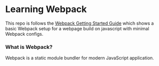 # Learning Webpack

This repo is follows the <a href="https://webpack.js.org/guides/getting-started/" target="_blank">Webpack Getting Started Guide</a> which shows a basic Webpack setup for a webpage build on javascript with minimal Webpack configs.

### What is Webpack?

Webpack is a static module bundler for modern JavaScript application. 
